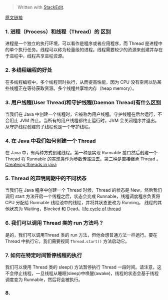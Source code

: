 


> Written with [StackEdit](https://stackedit.io/).

 [原文链接](https://www.journaldev.com/1162/java-multithreading-concurrency-interview-questions-answers#process-vs-thread)

### 1. 进程（Process）和线程（Thread）的 区别

进程是一个独立的执行环境，可以看作是程序或者应用程序，而 Thread 是进程中的单个执行任务。线程可以称为轻量级的进程。线程需要较少的资源来创建并存在于进程中，线程共享进程资源。

### 2. 多线程编程的好处
在多线程编程中，多个线程同时执行，从而提高性能，因为 CPU 没有空闲以防某些线程正在等待获取资源。多个线程共享堆内存（heap memory）。

### 3. 用户线程(User Thread)和守护线程(Daemon Thread)有什么区别
当我们在 Java 中创建一个线程时，它被称为用户线程。守护线程在后台运行，不会阻止 JVM 终止。当所有的用户线程都终止运行时，JVM 会关闭程序并退出。从守护线程创建的子线程也是一个守护线程。

### 4. 在 Java 中我们如何创建一个 Thread
在 Java 中，有两种方式创建线程。第一种是实现 Runnable 接口然后创建一个 Thread 将 Runnable 的实现类作为参数传递进去。第二种是直接继承 Thread 。[Createing threads in java](https://www.journaldev.com/1016/java-thread-example)

### 5. Thread 的声明周期中的不同状态
当我们在 Java 程序中创建一个 Thread 时候，Thread 的状态是 New，然后我们调用 start 方法开启一个线程之后，状态会变成 Runnable，线程调度程序负责将 CPU 分配给 Runnable 线程池中的线程，并将其状态更改为 Running， 线程的其他状态为 Waiting，Blocked 和 Dead。[life cycle of thread](https://www.journaldev.com/1044/thread-life-cycle-in-java-thread-states-in-java)

### 6. 我们可以调用 Thread 类的 run 方法吗？
是的，我们可以调用Thread 类的 run 方法，但他会想普通方法一样运行。要在 Thread 中执行它，我们需要视同 `Thread.start()` 方法启动它。

### 7. 如何在特定时间暂停线程的执行
我们可以使用 Thread 类的 sleep() 方法暂停执行 Thread 一段时间。请注意，这不会停止线程，一旦线程从睡眠(sleep)中唤醒(awake)，线程的状态会基于线程调度变为 Runnable，然后将会被执行。

### 8. 

<!--stackedit_data:
eyJoaXN0b3J5IjpbLTExMzkxMDA3NDgsMzAyOTUzODM2XX0=
-->